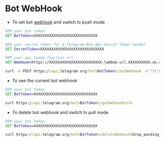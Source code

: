 # Bot WebHook

* To set bot [webhook](https://core.telegram.org/bots/api#setwebhook) and switch to push mode

```bat
REM your bot token
SET BotToken=XXXXXXXXXXXXXXXXXXXXXXXXXXXXX

REM your secret token for X-Telegram-Bot-Api-Secret-Token header
SET SecretToken=XXXXXXXXXXXXXXXXXXXXXXXXXXXXX

REM your aws lamda function url
SET WebHook=https://XXXXXXXXXXXXXXXXXXXXXXXX.lambda-url.XXXXXXXXXX.on.aws/update

curl -X POST https://api.telegram.org/bot%BotToken%/setWebhook -d "{\"url\": \"%WebHook%\", \"secret_token\":\"%SecretToken%\"}" -H "Content-Type: application/json"
```

* To see the current bot webhook 

```bat
REM your bot token
SET BotToken=XXXXXXXXXXXXXXXXXXXXXXXXXXXXX

curl https://api.telegram.org/bot%BotToken%/getWebhookInfo
```

* To delete bot webhook and switch to pull mode

```bat
REM your bot token
SET BotToken=XXXXXXXXXXXXXXXXXXXXXXXXXXXXX

curl https://api.telegram.org/bot%BotToken%/deleteWebhook?drop_pending_updates=true
```


